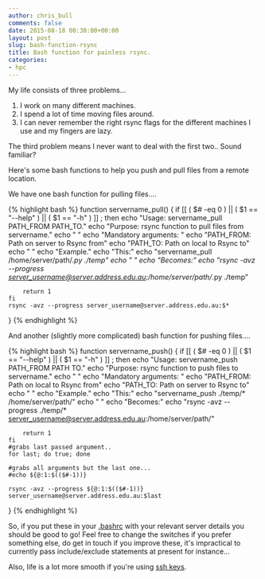 ```yaml
---
author: chris_bull
comments: false
date: 2015-08-18 00:30:00+00:00
layout: post
slug: bash-function-rsync
title: Bash function for painless rsync.
categories:
- hpc
---
```


My life consists of three problems...

1. I work on many different machines.
1. I spend a lot of time moving files around.
1. I can never remember the right rsync flags for the different machines I use and my fingers are lazy.

The third problem means I never want to deal with the first two.. Sound familiar? 

Here's some bash functions to help you push and pull files from a remote location. 

We have one bash function for pulling files....

{% highlight bash %}
function servername_pull()
{
    if [[ ( $# -eq 0 ) || ( $1 == "--help" ) || ( $1 == "-h" ) ]] ; then
        echo "Usage:   servername_pull PATH_FROM PATH_TO." 
        echo "Purpose: rsync function to pull files from servername." 
        echo "       " 
        echo "Mandatory arguments: " 
        echo "PATH_FROM: Path on server to Rsync from" 
        echo "PATH_TO:   Path on local to Rsync to" 
        echo "       " 
        echo "Example." 
        echo "This:" 
        echo "servername_pull /home/server/path/*.py ./temp"
        echo "       " 
        echo "Becomes:" 
        echo "rsync -avz --progress server_username@server.address.edu.au:/home/server/path/*.py ./temp"

        return 1
    fi
    rsync -avz --progress server_username@server.address.edu.au:$* 
}
{% endhighlight %}

And another (slightly more complicated) bash function for pushing files....

{% highlight bash %}
function servername_push()
{
    if [[ ( $# -eq 0 ) || ( $1 == "--help" ) || ( $1 == "-h" ) ]] ; then
        echo "Usage:   servername_push PATH_FROM PATH TO." 
        echo "Purpose: rsync function to push files to servername." 
        echo "       " 
        echo "Mandatory arguments: " 
        echo "PATH_FROM: Path on local to Rsync from" 
        echo "PATH_TO:   Path on server to Rsync to" 
        echo "       " 
        echo "Example." 
        echo "This:" 
        echo "servername_push ./temp/* /home/server/path/"
        echo "       " 
        echo "Becomes:" 
        echo "rsync -avz --progress ./temp/* server_username@server.address.edu.au:/home/server/path/"

        return 1
    fi
    #grabs last passed argument..
    for last; do true; done

    #grabs all arguments but the last one...
    #echo ${@:1:$(($#-1))}

    rsync -avz --progress ${@:1:$(($#-1))} server_username@server.address.edu.au:$last
}
{% endhighlight %}

So, if you put these in your [.bashrc](http://superuser.com/questions/49289/what-is-the-bashrc-file) with your relevant server details you should be good to go! Feel free to change the switches if you prefer something else, do get in touch if you improve these, it's impractical to currently pass include/exclude statements at present for instance...

Also, life is a lot more smooth if you're using [ssh keys](https://www.digitalocean.com/community/tutorials/how-to-set-up-ssh-keys--2).

